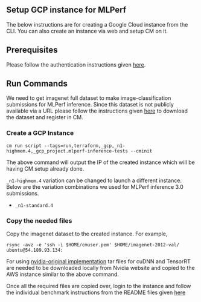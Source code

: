 ## Setup GCP instance for MLPerf

The below instructions are for creating a Google Cloud instance from the CLI. You can also create an instance via web and setup CM on it.

## Prerequisites

Please follow the authentication instructions given [here](https://github.com/mlcommons/ck/blob/master/cm-mlops/script/run-terraform/README-about.md).


## Run Commands

We need to get imagenet full dataset to make image-classification submissions for MLPerf inference. Since this dataset is not publicly available via a URL please follow the instructions given [here](https://github.com/mlcommons/ck/blob/master/cm-mlops/script/get-dataset-imagenet-val/README-extra.md) to download the dataset and register in CM.


### Create a GCP Instance


```
cm run script --tags=run,terraform,_gcp,_n1-highmem.4,_gcp_project.mlperf-inference-tests --cminit
```

The above command will output the IP of the created instance which will be having CM setup already done. 

`_n1-highmem.4` variation can be changed to launch a different instance. Below are the variation combinations we used for MLPerf inference 3.0 submissions.

* `_n1-standard.4`

### Copy the needed files

Copy the imagenet dataset to the created instance. For example,

```
rsync -avz -e 'ssh -i $HOME/cmuser.pem' $HOME/imagenet-2012-val/ ubuntu@54.189.93.134:
```
For using [nvidia-original implementation](https://github.com/mlcommons/ck/tree/main/cm-mlops/script/reproduce-mlperf-inference-nvidia) tar files for cuDNN and TensorRT are needed to be downloaded locally from Nvidia website and copied to the AWS instance similar to the above command.

Once all the required files are copied over, login to the instance and follow the individual benchmark instructions from the README files given [here](./)
